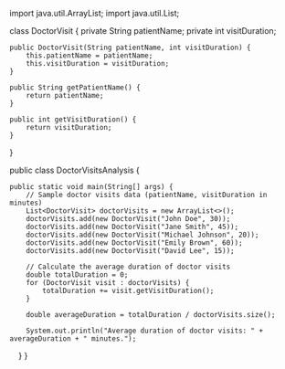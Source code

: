 import java.util.ArrayList;
import java.util.List;

class DoctorVisit {
    private String patientName;
    private int visitDuration;

    public DoctorVisit(String patientName, int visitDuration) {
        this.patientName = patientName;
        this.visitDuration = visitDuration;
    }

    public String getPatientName() {
        return patientName;
    }

    public int getVisitDuration() {
        return visitDuration;
    }
}

public class DoctorVisitsAnalysis {

    public static void main(String[] args) {
        // Sample doctor visits data (patientName, visitDuration in minutes)
        List<DoctorVisit> doctorVisits = new ArrayList<>();
        doctorVisits.add(new DoctorVisit("John Doe", 30));
        doctorVisits.add(new DoctorVisit("Jane Smith", 45));
        doctorVisits.add(new DoctorVisit("Michael Johnson", 20));
        doctorVisits.add(new DoctorVisit("Emily Brown", 60));
        doctorVisits.add(new DoctorVisit("David Lee", 15));

        // Calculate the average duration of doctor visits
        double totalDuration = 0;
        for (DoctorVisit visit : doctorVisits) {
            totalDuration += visit.getVisitDuration();
        }

        double averageDuration = totalDuration / doctorVisits.size();

        System.out.println("Average duration of doctor visits: " + averageDuration + " minutes.");
    }
}
